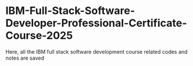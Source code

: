 # IBM-Full-Stack-Software-Developer-Professional-Certificate-Course-2025
Here, all the IBM full stack software development course related codes and notes are saved
